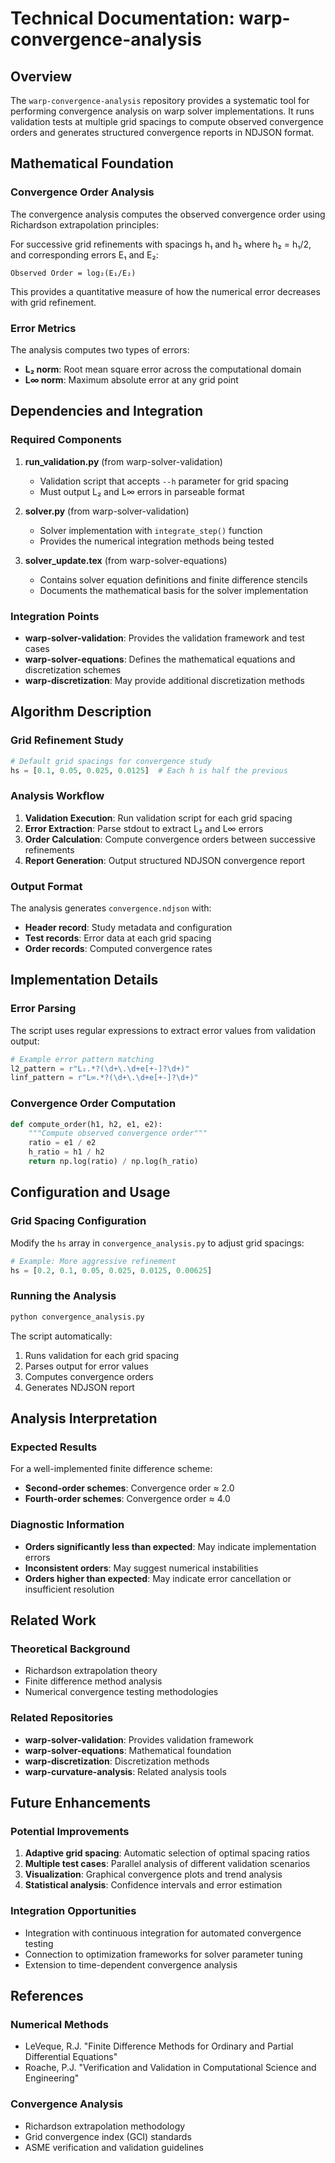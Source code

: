 # Technical Documentation: warp-convergence-analysis

## Overview

The `warp-convergence-analysis` repository provides a systematic tool for performing convergence analysis on warp solver implementations. It runs validation tests at multiple grid spacings to compute observed convergence orders and generates structured convergence reports in NDJSON format.

## Mathematical Foundation

### Convergence Order Analysis

The convergence analysis computes the observed convergence order using Richardson extrapolation principles:

For successive grid refinements with spacings h₁ and h₂ where h₂ = h₁/2, and corresponding errors E₁ and E₂:

```
Observed Order = log₂(E₁/E₂)
```

This provides a quantitative measure of how the numerical error decreases with grid refinement.

### Error Metrics

The analysis computes two types of errors:
- **L₂ norm**: Root mean square error across the computational domain
- **L∞ norm**: Maximum absolute error at any grid point

## Dependencies and Integration

### Required Components

1. **run_validation.py** (from warp-solver-validation)
   - Validation script that accepts `--h` parameter for grid spacing
   - Must output L₂ and L∞ errors in parseable format

2. **solver.py** (from warp-solver-validation)
   - Solver implementation with `integrate_step()` function
   - Provides the numerical integration methods being tested

3. **solver_update.tex** (from warp-solver-equations)
   - Contains solver equation definitions and finite difference stencils
   - Documents the mathematical basis for the solver implementation

### Integration Points

- **warp-solver-validation**: Provides the validation framework and test cases
- **warp-solver-equations**: Defines the mathematical equations and discretization schemes
- **warp-discretization**: May provide additional discretization methods

## Algorithm Description

### Grid Refinement Study

```python
# Default grid spacings for convergence study
hs = [0.1, 0.05, 0.025, 0.0125]  # Each h is half the previous
```

### Analysis Workflow

1. **Validation Execution**: Run validation script for each grid spacing
2. **Error Extraction**: Parse stdout to extract L₂ and L∞ errors
3. **Order Calculation**: Compute convergence orders between successive refinements
4. **Report Generation**: Output structured NDJSON convergence report

### Output Format

The analysis generates `convergence.ndjson` with:
- **Header record**: Study metadata and configuration
- **Test records**: Error data at each grid spacing
- **Order records**: Computed convergence rates

## Implementation Details

### Error Parsing

The script uses regular expressions to extract error values from validation output:

```python
# Example error pattern matching
l2_pattern = r"L₂.*?(\d+\.\d+e[+-]?\d+)"
linf_pattern = r"L∞.*?(\d+\.\d+e[+-]?\d+)"
```

### Convergence Order Computation

```python
def compute_order(h1, h2, e1, e2):
    """Compute observed convergence order"""
    ratio = e1 / e2
    h_ratio = h1 / h2
    return np.log(ratio) / np.log(h_ratio)
```

## Configuration and Usage

### Grid Spacing Configuration

Modify the `hs` array in `convergence_analysis.py` to adjust grid spacings:

```python
# Example: More aggressive refinement
hs = [0.2, 0.1, 0.05, 0.025, 0.0125, 0.00625]
```

### Running the Analysis

```bash
python convergence_analysis.py
```

The script automatically:
1. Runs validation for each grid spacing
2. Parses output for error values
3. Computes convergence orders
4. Generates NDJSON report

## Analysis Interpretation

### Expected Results

For a well-implemented finite difference scheme:
- **Second-order schemes**: Convergence order ≈ 2.0
- **Fourth-order schemes**: Convergence order ≈ 4.0

### Diagnostic Information

- **Orders significantly less than expected**: May indicate implementation errors
- **Inconsistent orders**: May suggest numerical instabilities
- **Orders higher than expected**: May indicate error cancellation or insufficient resolution

## Related Work

### Theoretical Background

- Richardson extrapolation theory
- Finite difference method analysis
- Numerical convergence testing methodologies

### Related Repositories

- **warp-solver-validation**: Provides validation framework
- **warp-solver-equations**: Mathematical foundation
- **warp-discretization**: Discretization methods
- **warp-curvature-analysis**: Related analysis tools

## Future Enhancements

### Potential Improvements

1. **Adaptive grid spacing**: Automatic selection of optimal spacing ratios
2. **Multiple test cases**: Parallel analysis of different validation scenarios
3. **Visualization**: Graphical convergence plots and trend analysis
4. **Statistical analysis**: Confidence intervals and error estimation

### Integration Opportunities

- Integration with continuous integration for automated convergence testing
- Connection to optimization frameworks for solver parameter tuning
- Extension to time-dependent convergence analysis

## References

### Numerical Methods

- LeVeque, R.J. "Finite Difference Methods for Ordinary and Partial Differential Equations"
- Roache, P.J. "Verification and Validation in Computational Science and Engineering"

### Convergence Analysis

- Richardson extrapolation methodology
- Grid convergence index (GCI) standards
- ASME verification and validation guidelines
